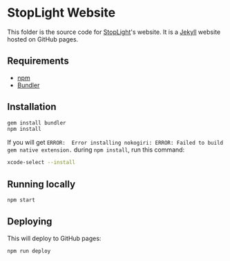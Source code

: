 # StopLight Website

This folder is the source code for [StopLight](http://stoplight.io)'s website.
It is a [Jekyll](http://jekyllrb.com/) website hosted on GitHub pages.

## Requirements

- [npm](https://www.npmjs.com/)
- [Bundler](http://bundler.io/)

## Installation

```bash
gem install bundler
npm install
```

If you will get `ERROR:  Error installing nokogiri: ERROR: Failed to build gem
native extension.` during `npm install`, run this command:

```bash
xcode-select --install
```

## Running locally

```bash
npm start
```

## Deploying

This will deploy to GitHub pages:

```bash
npm run deploy
```
